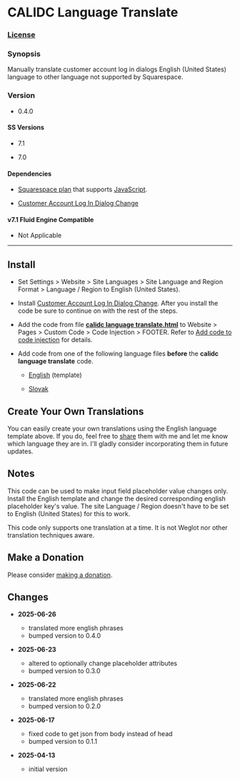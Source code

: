 # CALIDC Language Translate

### [License][1]

### Synopsis

Manually translate customer account log in dialogs English (United States)
language to other language not supported by Squarespace.

### Version

  * 0.4.0

#### SS Versions

  * 7.1
  
  * 7.0

#### Dependencies

  * [Squarespace plan][2] that supports [JavaScript][3].
  
  * [Customer Account Log In Dialog Change][4]

#### v7.1 Fluid Engine Compatible

  * Not Applicable

---

## Install

* Set Settings > Website > Site Languages > Site Language and Region Format >
  Language / Region to English (United States).
  
* Install [Customer Account Log In Dialog Change][5]. After you install the code
  be sure to continue on with the rest of the steps.
  
* Add the code from file **[calidc language translate.html][6]** to Website >
  Pages > Custom Code > Code Injection > FOOTER. Refer to [Add code to code
  injection][7] for details.

* Add code from one of the following language files **before** the **calidc
  language translate** code.
  
  * [English][8] (template)
  
  * [Slovak][9]

## Create Your Own Translations

You can easily create your own translations using the English language template
above. If you do, feel free to [share][10] them with me and let me know which
language they are in. I'll gladly consider incorporating them in future updates.

## Notes

This code can be used to make input field placeholder value changes only.
Install the English template and change the desired corresponding english
placeholder key's value. The site Language / Region doesn't have to be set to
English (United States) for this to work.

This code only supports one translation at a time. It is not Weglot nor other
translation techniques aware.

## Make a Donation

Please consider [making a donation][11].

## Changes

* **2025-06-26**

  * translated more english phrases
  * bumped version to 0.4.0
  
* **2025-06-23**

  * altered to optionally change placeholder attributes
  * bumped version to 0.3.0
  
* **2025-06-22**

  * translated more english phrases
  * bumped version to 0.2.0
  
* **2025-06-17**

  * fixed code to get json from body instead of head
  * bumped version to 0.1.1
  
* **2025-04-13**

  * initial version

[1]: https://github.com/tomsWebConsulting/twcsl/blob/main/LICENSE.txt#L1
[2]: https://www.squarespace.com/pricing
[3]: https://en.wikipedia.org/wiki/JavaScript
[4]: https://github.com/tomsWebConsulting/twcsl/tree/main/Element/Customer%20Account/Log%20In%20Dialog/Customer%20Account%20Log%20In%20Dialog%20Change
[5]: https://github.com/tomsWebConsulting/twcsl/tree/main/Element/Customer%20Account/Log%20In%20Dialog/Customer%20Account%20Log%20In%20Dialog%20Change#customer-account-log-in-dialog-change
[6]: calidc%20language%20translate.html#L1
[7]: https://support.squarespace.com/hc/en-us/articles/205815908-Using-code-injection#toc-add-code-to-code-injection
[8]: calidc%20language%20translate%20english.html#L1
[9]: calidc%20language%20translate%20slovak.html#L1
[10]: mailto:tomsWebConsulting@gmail.com?subject=CALIDC%20Language%20Translate&body=%3C!--%20begin%20TWC%20CALIDC%20Language%20Translate%20English%20--%3E%0A%0A%20%20%3C!--%0A%20%20%0A%20%20%20%20calidc%20language%20translate%20english%0A%20%20%20%20%0A%20%20%20%20License%20%20%20%20%20%20%20%3A%20%3C%20https%3A%2F%2Ftinyurl.com%2Fs872fb68%20%3E%0A%20%20%20%20%0A%20%20%20%20Version%20%20%20%20%20%20%20%3A%200.2.0%0A%20%20%20%20%0A%20%20%20%20SS%20Versions%20%20%20%3A%207.1%2C%207.0%0A%20%20%20%20%0A%20%20%20%20Fluid%0A%20%20%20%20Engine%0A%20%20%20%20Compatible%20%20%20%20%3A%20Not%20Applicable%0A%20%20%20%20%0A%20%20%20%20Dependencies%20%20%3A%20Customer%20Account%20Log%20In%20Dialog%20Change%0A%20%20%20%20%20%20%20%20%20%20%20%20%20%20%20%20%20%20%20%20%3C%20https%3A%2F%2Ftinyurl.com%2Fvs5n4tpd%20%3E%0A%20%20%20%20%0A%20%20%20%20Copyright%20%20%20%20%20%3A%202025%20Thomas%20Creedon%0A%20%20%20%20%20%20%20%20%20%20%20%20%20%20%20%20%20%20%20%20%0A%20%20%20%20%20%20%20%20%20%20%20%20%20%20%20%20%20%20%20%20Tom's%20Web%20Consulting%20%3C%20http%3A%2F%2Fwww.tomsWeb.consulting%2F%20%3E%0A%20%20%20%20%0A%20%20%20%20--%3E%0A%20%20%20%20%0A%20%20%3Cscript%20type%3D%22application%2Fvnd.twc.clt%22%3E%0A%20%20%0A%20%20%20%20%7B%0A%20%20%20%20%0A%20%20%20%20%20%20%2F%2F%20English%20to%20%5B%20enter%20the%20language%20here%20replacing%20square%20brackets%20%5D%0A%20%20%20%20%20%20%0A%20%20%20%20%20%20%22Already%20have%20an%20account%3F%20Sign%20in%22%20%3A%20%22%5B%20enter%20translated%20english%20phrase%20here%20between%20double%20quotes%20replacing%20square%20brackets%20%5D%22%2C%0A%20%20%20%20%20%20%0A%20%20%20%20%20%20%22Back%20to%20sign%20in%22%20%3A%20%22%5B%20enter%20translated%20english%20phrase%20here%20between%20double%20quotes%20replacing%20square%20brackets%20%5D%22%2C%0A%20%20%20%20%20%20%0A%20%20%20%20%20%20%22By%20joining%2C%20you%20may%20receive%20emails%20and%20updates%20related%20to%20your%20account.%20You%20can%20unsubscribe%20at%20anytime.%22%20%3A%20%22%5B%20enter%20translated%20english%20phrase%20here%20between%20double%20quotes%20replacing%20square%20brackets%20%5D%22%2C%0A%20%20%20%20%20%20%0A%20%20%20%20%20%20%22Create%20account%22%20%3A%20%22%5B%20enter%20translated%20english%20phrase%20here%20between%20double%20quotes%20replacing%20square%20brackets%20%5D%22%2C%0A%20%20%20%20%20%20%0A%20%20%20%20%20%20%22Create%20an%20account%20to%20unlock%20exclusive%20content.%22%20%3A%20%22%5B%20enter%20translated%20english%20phrase%20here%20between%20double%20quotes%20replacing%20square%20brackets%20%5D%22%2C%0A%20%20%20%20%20%20%0A%20%20%20%20%20%20%22Create%20Password%22%20%3A%20%22%5B%20enter%20translated%20english%20phrase%20here%20between%20double%20quotes%20replacing%20square%20brackets%20%5D%22%2C%0A%20%20%20%20%20%20%0A%20%20%20%20%20%20%22First%20Name%22%20%3A%20%22%5B%20enter%20translated%20english%20phrase%20here%20between%20double%20quotes%20replacing%20square%20brackets%20%5D%22%2C%0A%20%20%20%20%20%20%0A%20%20%20%20%20%20%22Forgot%20Password%22%20%3A%20%22%5B%20enter%20translated%20english%20phrase%20here%20between%20double%20quotes%20replacing%20square%20brackets%20%5D%22%2C%0A%20%20%20%20%20%20%0A%20%20%20%20%20%20%22Last%20Name%22%20%3A%20%22%5B%20enter%20translated%20english%20phrase%20here%20between%20double%20quotes%20replacing%20square%20brackets%20%5D%22%2C%0A%20%20%20%20%20%20%0A%20%20%20%20%20%20%22Not%20you%3F%20Sign%20out%22%20%3A%20%22%5B%20enter%20translated%20english%20phrase%20here%20between%20double%20quotes%20replacing%20square%20brackets%20%5D%22%2C%0A%20%20%20%20%20%20%0A%20%20%20%20%20%20%22Password%22%20%3A%20%22%5B%20enter%20translated%20english%20phrase%20here%20between%20double%20quotes%20replacing%20square%20brackets%20%5D%22%2C%0A%20%20%20%20%20%20%0A%20%20%20%20%20%20%22Passwords%20do%20not%20match%22%20%3A%20%22%5B%20enter%20translated%20english%20phrase%20here%20between%20double%20quotes%20replacing%20square%20brackets%20%5D%22%2C%0A%20%20%20%20%20%20%0A%20%20%20%20%20%20%22Please%20sign%20in%20again%20to%20access%20your%20account%20information.%20Your%20session%20has%20expired.%22%20%3A%20%22%5B%20enter%20translated%20english%20phrase%20here%20between%20double%20quotes%20replacing%20square%20brackets%20%5D%22%2C%0A%20%20%20%20%20%20%0A%20%20%20%20%20%20%22Re-type%20Password%22%20%3A%20%22%5B%20enter%20translated%20english%20phrase%20here%20between%20double%20quotes%20replacing%20square%20brackets%20%5D%22%2C%0A%20%20%20%20%20%20%0A%20%20%20%20%20%20%22Reset%20Link%20Sent%22%20%3A%20%22%5B%20enter%20translated%20english%20phrase%20here%20between%20double%20quotes%20replacing%20square%20brackets%20%5D%22%2C%0A%20%20%20%20%20%20%0A%20%20%20%20%20%20%22Reset%20Password%22%20%3A%20%22%5B%20enter%20translated%20english%20phrase%20here%20between%20double%20quotes%20replacing%20square%20brackets%20%5D%22%2C%0A%20%20%20%20%20%20%0A%20%20%20%20%20%20%22Send%20Reset%20Link%22%20%3A%20%22%5B%20enter%20translated%20english%20phrase%20here%20between%20double%20quotes%20replacing%20square%20brackets%20%5D%22%2C%0A%20%20%20%20%20%20%0A%20%20%20%20%20%20%22Sending%20reset%20link%E2%80%A6%22%20%3A%20%22%5B%20enter%20translated%20english%20phrase%20here%20between%20double%20quotes%20replacing%20square%20brackets%20%5D%22%2C%0A%20%20%20%20%20%20%0A%20%20%20%20%20%20%22Sign%20In%22%20%3A%20%22%5B%20enter%20translated%20english%20phrase%20here%20between%20double%20quotes%20replacing%20square%20brackets%20%5D%22%2C%0A%20%20%20%20%20%20%0A%20%20%20%20%20%20%22Sign%20in%20to%20unlock%20exclusive%20content.%22%20%3A%20%22%5B%20enter%20translated%20english%20phrase%20here%20between%20double%20quotes%20replacing%20square%20brackets%20%5D%22%2C%0A%20%20%20%20%20%20%0A%20%20%20%20%20%20%2F%2F%20note%20the%20space%20at%20the%20end%0A%20%20%20%20%20%20%0A%20%20%20%20%20%20%22Sign%20in%20with%20%22%20%3A%20%22%5B%20enter%20translated%20english%20phrase%20here%20between%20double%20quotes%20replacing%20square%20brackets%20%5D%22%2C%0A%20%20%20%20%20%20%0A%20%20%20%20%20%20%22You%20entered%20an%20invalid%20email%20or%20password.%20Please%20try%20again.%22%20%3A%20%22%5B%20enter%20translated%20english%20phrase%20here%20between%20double%20quotes%20replacing%20square%20brackets%20%5D%2C%0A%20%20%20%20%20%20%0A%20%20%20%20%20%20%22Your%20account%20has%20been%20verified%20successfully.%22%20%3A%20%22%5B%20enter%20translated%20english%20phrase%20here%20between%20double%20quotes%20replacing%20square%20brackets%20%5D%22%0A%20%20%20%20%20%20%0A%20%20%20%20%20%20%7D%0A%20%20%20%20%20%20%0A%20%20%20%20%3C%2Fscript%3E%0A%20%20%20%20%0A%20%20%3C!--%20end%20TWC%20CALIDC%20Language%20Translate%20English%20--%3E%0A
[11]: https://github.com/tomsWebConsulting/twcsl#make-a-donation

